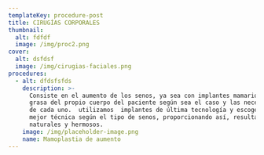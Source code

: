```yaml
---
templateKey: procedure-post
title: CIRUGÍAS CORPORALES
thumbnail:
  alt: fdfdf
  image: /img/proc2.png
cover:
  alt: dsfdsf
  image: /img/cirugias-faciales.png
procedures:
  - alt: dfdsfsfds
    description: >-
      Consiste en el aumento de los senos, ya sea con implantes mamarios o con
      grasa del propio cuerpo del paciente según sea el caso y las necesidades
      de cada uno.  utilizamos  implantes de última tecnología y escogemos la
      mejor técnica según el tipo de senos, proporcionando así, resultados
      naturales y hermosos.
    image: /img/placeholder-image.png
    name: Mamoplastia de aumento
---
```


